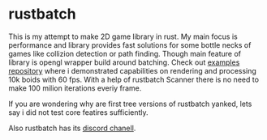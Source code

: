# rustbatch

This is my attempt to make 2D game library in rust. My main focus is performance and library provides fast solutions for some bottle necks of games like collizion
detection or path finding. Though main feature of library is opengl wrapper build around batching. Check out [examples repository](https://github.com/jakubDoka/rustbatch_examples)
where i demonstrated capabilities on rendering and processing 10k boids with 60 fps. With a help of rustbatch Scanner there is no need to make 100 milion iterations everiy
frame.

If you are wondering why are first tree versions of rustbatch yanked, lets say i did not test core featires sufficiently.

Also rustbatch has its [discord chanell](https://discord.gg/QXpDcE).
